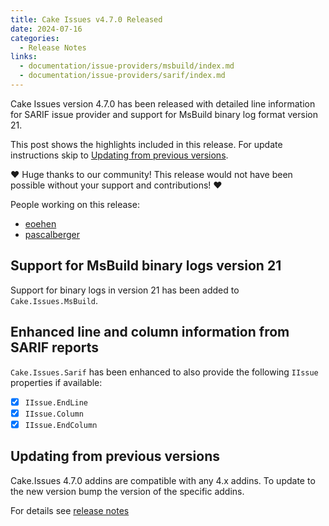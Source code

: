 ```yaml
---
title: Cake Issues v4.7.0 Released
date: 2024-07-16
categories:
  - Release Notes
links:
  - documentation/issue-providers/msbuild/index.md
  - documentation/issue-providers/sarif/index.md
---
```


Cake Issues version 4.7.0 has been released with detailed line information for SARIF issue provider and 
support for MsBuild binary log format version 21.

<!-- more -->

This post shows the highlights included in this release.
For update instructions skip to [Updating from previous versions](#updating-from-previous-versions).

❤ Huge thanks to our community! This release would not have been possible without your support and contributions! ❤

People working on this release:

* [eoehen](https://github.com/eoehen)
* [pascalberger](https://github.com/pascalberger)

## Support for MsBuild binary logs version 21

Support for binary logs in version 21 has been added to `Cake.Issues.MsBuild`.

## Enhanced line and column information from SARIF reports

`Cake.Issues.Sarif` has been enhanced to also provide the following `IIssue` properties if available:

- [x] `IIssue.EndLine`
- [x] `IIssue.Column`
- [x] `IIssue.EndColumn`

## Updating from previous versions

Cake.Issues 4.7.0 addins are compatible with any 4.x addins.
To update to the new version bump the version of the specific addins.

For details see [release notes](https://github.com/cake-contrib/Cake.Issues/releases/tag/4.7.0)
